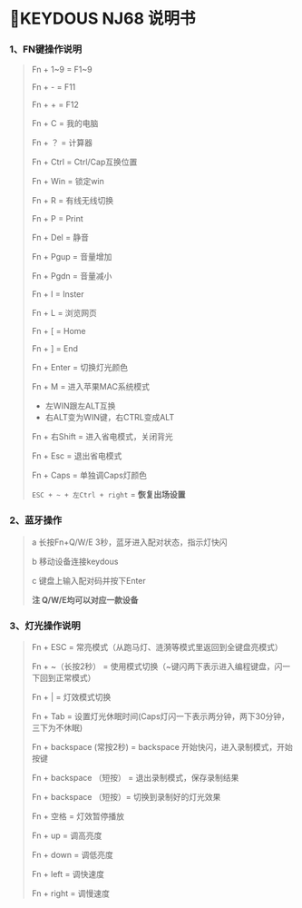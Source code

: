 # :dolphin:KEYDOUS NJ68 说明书 

### 1、FN键操作说明

> Fn + 1~9  =	F1~9
>
> Fn + - =  F11
>
> Fn + + =  F12
>
> Fn + C  = 我的电脑 
>
> Fn + ？ =  计算器
>
> Fn + Ctrl =  Ctrl/Cap互换位置
>
> Fn + Win = 锁定win
>
> Fn + R =  有线无线切换
>
> Fn + P = Print
>
> Fn + Del = 静音
>
> Fn + Pgup = 音量增加
>
> Fn + Pgdn = 音量减小
>
> Fn + I = Inster
>
> Fn + L = 浏览网页
>
> Fn + [ = Home
>
> Fn + ]  = End
>
> Fn + Enter  = 切换灯光颜色
>
> Fn + M = 进入苹果MAC系统模式
>
> + 左WIN跟左ALT互换
> + 右ALT变为WIN键，右CTRL变成ALT
>
> Fn + 右Shift = 进入省电模式，关闭背光
>
> Fn + Esc = 退出省电模式
>
> Fn + Caps = 单独调Caps灯颜色
>
> `ESC + ~ + 左Ctrl + right` = **恢复出场设置**



### 2、蓝牙操作

> a 长按Fn+Q/W/E 3秒，蓝牙进入配对状态，指示灯快闪
>
> b 移动设备连接keydous
>
> c 键盘上输入配对码并按下Enter
>
> **注  Q/W/E均可以对应一款设备**

### 3、灯光操作说明

> Fn + ESC = 常亮模式（从跑马灯、涟漪等模式里返回到全键盘亮模式）
>
> Fn + ~（长按2秒） =  使用模式切换（~键闪两下表示进入编程键盘，闪一下回到正常模式）
>
> Fn + | =  灯效模式切换
>
> Fn + Tab = 设置灯光休眠时间(Caps灯闪一下表示两分钟，两下30分钟，三下为不休眠)
>
> Fn + backspace (常按2秒) = backspace 开始快闪，进入录制模式，开始按键
>
> Fn + backspace （短按） = 退出录制模式，保存录制结果
>
> Fn + backspace （短按）= 切换到录制好的灯光效果
>
> Fn + 空格 = 灯效暂停播放
>
> Fn + up  = 调高亮度
>
> Fn + down  = 调低亮度
>
> Fn + left  = 调快速度
>
> Fn + right = 调慢速度

​			